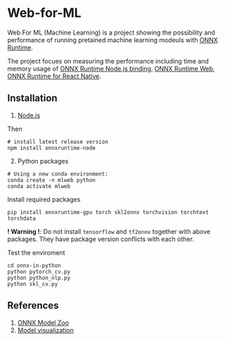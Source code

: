 # Web-for-ML

Web For ML (Machine Learning) is a project showing the possibility and performance of running pretained machine learning modeuls with [ONNX Runtime](https://github.com/microsoft/onnxruntime). 

The project focues on measuring the performance including time and memory usage of [ONNX Runtime Node.js binding](https://onnxruntime.ai/docs/get-started/with-javascript.html#onnx-runtime-nodejs-binding), [ONNX Runtime Web](https://onnxruntime.ai/docs/get-started/with-javascript.html#onnx-runtime-web), [ONNX Runtime for React Native](https://onnxruntime.ai/docs/get-started/with-javascript.html#onnx-runtime-for-react-native).

## Installation

1. [Node.js](https://nodejs.org/en/)

Then 
```Shell
# install latest release version
npm install onnxruntime-node
```

2. Python packages
```Shell
# Using a new conda environment:
conda create -n mlweb python
conda activate mlweb
```

Install required packages
```
pip install onnxruntime-gpu torch skl2onnx torchvision torchtext torchdata
```

**! Warning !**: Do not install `tensorflow` and `tf2onnx` together with above packages. They have package version conflicts with each other.

Test the enviroment

```Shell
cd onnx-in-python
python pytorch_cv.py
python python_nlp.py
python skl_cv.py
```


## References

1. [ONNX Model Zoo](https://github.com/onnx/models)
2. [Model visualization](https://github.com/lutzroeder/Netron)

